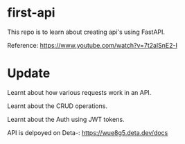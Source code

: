 # first-api
This repo is to learn about creating api's using FastAPI.

Reference: https://www.youtube.com/watch?v=7t2alSnE2-I

# Update 
Learnt about how various requests work in an API.

Learnt about the CRUD operations.

Learnt about the Auth using JWT tokens.

API is delpoyed on Deta-: https://wue8g5.deta.dev/docs
